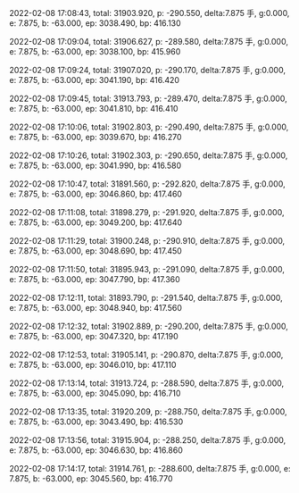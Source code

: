 2022-02-08 17:08:43, total: 31903.920, p: -290.550, delta:7.875 手, g:0.000, e: 7.875, b: -63.000, ep: 3038.490, bp: 416.130

2022-02-08 17:09:04, total: 31906.627, p: -289.580, delta:7.875 手, g:0.000, e: 7.875, b: -63.000, ep: 3038.100, bp: 415.960

2022-02-08 17:09:24, total: 31907.020, p: -290.170, delta:7.875 手, g:0.000, e: 7.875, b: -63.000, ep: 3041.190, bp: 416.420

2022-02-08 17:09:45, total: 31913.793, p: -289.470, delta:7.875 手, g:0.000, e: 7.875, b: -63.000, ep: 3041.810, bp: 416.410

2022-02-08 17:10:06, total: 31902.803, p: -290.490, delta:7.875 手, g:0.000, e: 7.875, b: -63.000, ep: 3039.670, bp: 416.270

2022-02-08 17:10:26, total: 31902.303, p: -290.650, delta:7.875 手, g:0.000, e: 7.875, b: -63.000, ep: 3041.990, bp: 416.580

2022-02-08 17:10:47, total: 31891.560, p: -292.820, delta:7.875 手, g:0.000, e: 7.875, b: -63.000, ep: 3046.860, bp: 417.460

2022-02-08 17:11:08, total: 31898.279, p: -291.920, delta:7.875 手, g:0.000, e: 7.875, b: -63.000, ep: 3049.200, bp: 417.640

2022-02-08 17:11:29, total: 31900.248, p: -290.910, delta:7.875 手, g:0.000, e: 7.875, b: -63.000, ep: 3048.690, bp: 417.450

2022-02-08 17:11:50, total: 31895.943, p: -291.090, delta:7.875 手, g:0.000, e: 7.875, b: -63.000, ep: 3047.790, bp: 417.360

2022-02-08 17:12:11, total: 31893.790, p: -291.540, delta:7.875 手, g:0.000, e: 7.875, b: -63.000, ep: 3048.940, bp: 417.560

2022-02-08 17:12:32, total: 31902.889, p: -290.200, delta:7.875 手, g:0.000, e: 7.875, b: -63.000, ep: 3047.320, bp: 417.190

2022-02-08 17:12:53, total: 31905.141, p: -290.870, delta:7.875 手, g:0.000, e: 7.875, b: -63.000, ep: 3046.010, bp: 417.110

2022-02-08 17:13:14, total: 31913.724, p: -288.590, delta:7.875 手, g:0.000, e: 7.875, b: -63.000, ep: 3045.090, bp: 416.710

2022-02-08 17:13:35, total: 31920.209, p: -288.750, delta:7.875 手, g:0.000, e: 7.875, b: -63.000, ep: 3043.490, bp: 416.530

2022-02-08 17:13:56, total: 31915.904, p: -288.250, delta:7.875 手, g:0.000, e: 7.875, b: -63.000, ep: 3046.630, bp: 416.860

2022-02-08 17:14:17, total: 31914.761, p: -288.600, delta:7.875 手, g:0.000, e: 7.875, b: -63.000, ep: 3045.560, bp: 416.770
